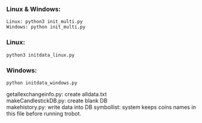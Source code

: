 ### Linux & Windows:
```
Linux: python3 init_multi.py
Windows: python init_multi.py
```

### Linux:
```
python3 initdata_linux.py
```

### Windows:
```
python initdata_windows.py
```

getallexchangeinfo.py: create alldata.txt<br />
makeCandlestickDB.py: create blank DB<br />
makehistory.py: write data into DB
symbollist: system keeps coins names in this file before running trobot.
